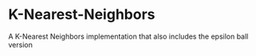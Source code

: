 # K-Nearest-Neighbors
A K-Nearest Neighbors implementation that also includes the epsilon ball version 
